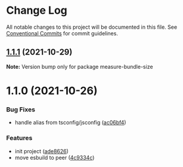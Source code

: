 # Change Log

All notable changes to this project will be documented in this file.
See [Conventional Commits](https://conventionalcommits.org) for commit guidelines.

## [1.1.1](https://github.com/ambar/vscode-bundle-size/compare/measure-bundle-size@1.1.0...measure-bundle-size@1.1.1) (2021-10-29)

**Note:** Version bump only for package measure-bundle-size





# 1.1.0 (2021-10-26)


### Bug Fixes

* handle alias from tsconfig/jsconfig ([ac06bf4](https://github.com/ambar/vscode-bundle-size/commit/ac06bf4))


### Features

* init project ([ade8626](https://github.com/ambar/vscode-bundle-size/commit/ade8626))
* move esbuild to peer ([4c9334c](https://github.com/ambar/vscode-bundle-size/commit/4c9334c))
